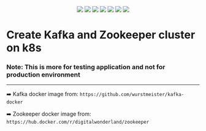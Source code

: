 <p align="center">
    <a href="https://github.com/tomarv2/terraform-google-cloudfunction/actions/workflows/security_scans.yml" alt="Security Scans">
        <img src="https://github.com/tomarv2/terraform-google-cloudfunction/actions/workflows/security_scans.yml/badge.svg?branch=main" /></a>
    <a href="https://www.apache.org/licenses/LICENSE-2.0" alt="license">
        <img src="https://img.shields.io/github/license/tomarv2/terraform-google-cloudfunction" /></a>
    <a href="https://github.com/tomarv2/terraform-google-cloudfunction/tags" alt="GitHub tag">
        <img src="https://img.shields.io/github/v/tag/tomarv2/terraform-google-cloudfunction" /></a>
    <a href="https://github.com/tomarv2/terraform-google-cloudfunction/pulse" alt="Activity">
        <img src="https://img.shields.io/github/commit-activity/m/tomarv2/terraform-google-cloudfunction" /></a>
    <a href="https://stackoverflow.com/users/6679867/tomarv2" alt="Stack Exchange reputation">
        <img src="https://img.shields.io/stackexchange/stackoverflow/r/6679867"></a>
    <a href="https://discord.gg/XH975bzN" alt="chat on Discord">
        <img src="https://img.shields.io/discord/813961944443912223?logo=discord"></a>
    <a href="https://twitter.com/intent/follow?screen_name=varuntomar2019" alt="follow on Twitter">
        <img src="https://img.shields.io/twitter/follow/varuntomar2019?style=social&logo=twitter"></a>
</p>

# Create Kafka and Zookeeper cluster on k8s

### Note: This is more for testing application and not for production environment

***
:arrow_right: Kafka docker image from: `https://github.com/wurstmeister/kafka-docker`

:arrow_right: Zookeeper docker image from: `https://hub.docker.com/r/digitalwonderland/zookeeper`
